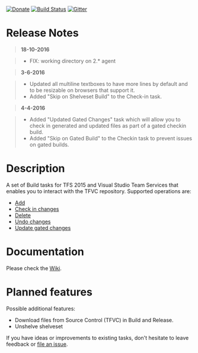 [![Donate](https://raw.githubusercontent.com/jessehouwing/vsts-tfvc-tasks/master/extension/images/donate.png)](https://www.paypal.me/JesseHouwing/5) [![Build Status](https://jessehouwing.visualstudio.com/DefaultCollection/_apis/public/build/definitions/25755ae1-d9b8-43e3-a7a2-6c964c760d09/28/badge)](https://jessehouwing.visualstudio.com/DefaultCollection/vsts-tfvc-tasks/_build) [![Gitter](https://badges.gitter.im/jessehouwing/vsts-tfvc-tasks.svg)](https://gitter.im/jessehouwing/vsts-tfvc-tasks?utm_source=badge&utm_medium=badge&utm_campaign=pr-badge)

# Release Notes
> **18-10-2016**

> - FIX: working directory on 2.* agent



> **3-6-2016**

> - Updated all multiline textboxes to have more lines by default and to be resizable on browsers that support it.
> - Added "Skip on Shelveset Build" to the Check-in task.

> **4-4-2016**

> - Added "Updated Gated Changes" task which will allow you to check in generated and updated files as part of a gated checkin build.
> - Added "Skip on Gated Build" to the Checkin task to prevent issues on gated builds.

# Description
A set of Build tasks for TFS 2015 and Visual Studio Team Services that enables you to interact with the TFVC repository. Supported operations are:

* [Add](https://github.com/jessehouwing/vsts-tfvc-tasks/wiki/Add)
* [Check in changes](https://github.com/jessehouwing/vsts-tfvc-tasks/wiki/Check-in) 
* [Delete](https://github.com/jessehouwing/vsts-tfvc-tasks/wiki/Delete)
* [Undo changes](https://github.com/jessehouwing/vsts-tfvc-tasks/wiki/Undo) 
* [Update gated changes](https://github.com/jessehouwing/vsts-tfvc-tasks/wiki/Shelve) 

# Documentation

Please check the [Wiki](https://github.com/jessehouwing/vsts-tfvc-tasks/wiki).

# Planned features

Possible additional features:

 * Download files from Source Control (TFVC) in Build and Release.
 * Unshelve shelveset

If you have ideas or improvements to existing tasks, don't hesitate to leave feedback or [file an issue](https://github.com/jessehouwing/vsts-tfvc-tasks/issues).